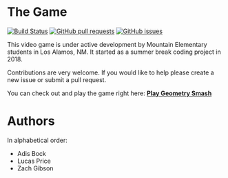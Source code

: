 # The Game

[![Build Status](https://www.travis-ci.com/video-game-coding-club/geometry-smash.svg?branch=master)](https://www.travis-ci.com/video-game-coding-club/geometry-smash)
[![GitHub pull requests](https://img.shields.io/github/issues-pr/video-game-coding-club/geometry-smash.svg)](https://github.com/video-game-coding-club/geometry-smash/pulls)
[![GitHub issues](https://img.shields.io/github/issues/video-game-coding-club/geometry-smash.svg)](https://github.com/video-game-coding-club/geometry-smash/issues)

This video game is under active development by Mountain Elementary
students in Los Alamos, NM. It started as a summer break coding
project in 2018.

Contributions are very welcome. If you would like to help please
create a new issue or submit a pull request.

You can check out and play the game right here: [**Play Geometry
Smash**](game.html)

# Authors

In alphabetical order:

- Adis Bock
- Lucas Price
- Zach Gibson
